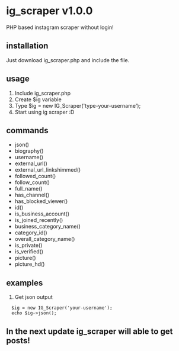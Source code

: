 # ig_scraper v1.0.0
PHP based instagram scraper without login!

## installation
Just download ig_scraper.php and include the file.

## usage

1) Include ig_scraper.php
2) Create $ig variable
3) Type $ig = new IG_Scraper('type-your-username');
4) Start using ig scraper :D

## commands

- json()
- biography()
- username()
- external_url()
- external_url_linkshimmed()
- followed_count()
- follow_count()
- full_name()
- has_channel()
- has_blocked_viewer()
- id()
- is_business_account()
- is_joined_recently()
- business_category_name()
- category_id()
- overall_category_name()
- is_private()
- is_verified()
- picture()
- picture_hd()

## examples

1) Get json output
```
  $ig = new IG_Scraper('your-username');
  echo $ig->json();
```

## In the next update ig_scraper will able to get posts!
